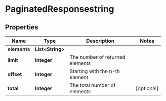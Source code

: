 
# PaginatedResponsestring

## Properties
Name | Type | Description | Notes
------------ | ------------- | ------------- | -------------
**elements** | **List&lt;String&gt;** |  | 
**limit** | **Integer** | The number of returned elements | 
**offset** | **Integer** | Starting with the n-th element | 
**total** | **Integer** | The total number of elements |  [optional]



